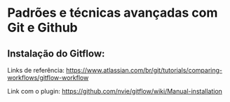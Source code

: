 # Padrões e técnicas avançadas com Git e Github

## Instalação do Gitflow:

Links de referência:
https://www.atlassian.com/br/git/tutorials/comparing-workflows/gitflow-workflow

Link com o plugin:
https://github.com/nvie/gitflow/wiki/Manual-installation